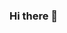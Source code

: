 ### Hi there 👋

<!--
**discount-mms/discount-mms** is a ✨ _special_ ✨ repository because its `README.md` (this file) appears on your GitHub profile.

Here are some ideas to get you started:

- 🔭 I’m currently working on ...coding
- 🌱 I’m currently learning ...astroligy
- 👯 I’m looking to collaborate on ...making a game
- 🤔 I’m looking for help with ...graphic designs,backgrounds,and character design 
- 💬 Ask me about ...space! 
- 📫 How to reach me: ... email, misurymei@gmail.com
- 😄 Pronouns: ...they/it
- ⚡ Fun fact: ...hurricanes on mars reach up to the height of mount everest, oh about me? oh! i have adhd and autism so please know that when it seems like im not paying attention i am
-->
